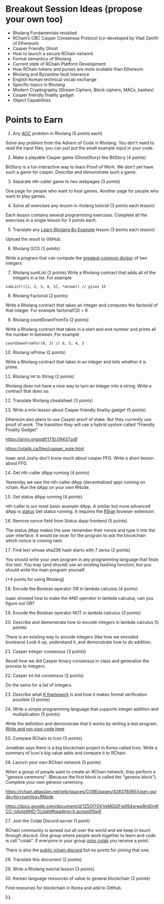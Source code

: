 # Breakout Session Ideas (propose your own too)

* Rholang Fundamentals revisited
* RChain’s CBC Casper Consensus Protocol (co-developed by Vlad Zamfir of Ethereum)
* Casper Friendly Ghost
* How to launch a secure RChain network
* Formal semantics of Rholang
* Current state of RChain Platform Development
* How RChain tokens and purses are more scalable than Ethereum
* Rholang and Byzantine fault tolerance
* English Korean technical vocab exchange
* Specific topics in Rholang
* Modern Cryptography (Stream Ciphers, Block ciphers, MACs, hashes)
* Casper friendly finality gadget
* Object Capabilities

# Points to Earn

1. Any [AOC](https://adventofcode.com/) problem in Rholang (5 points each)

Solve any problem from the Advent of Code in Rholang. You don't need to read the input files, you can  just put the small example input in your code.

2. Make a playable Casper game (GhostStory) like BitStory (4 points)

BitStory is a fun interactive way to learn Proof of Work. We don't yet have such a game for casper. Describe and demonstrate such a game.

3. Separate nth-caller game to two webpages (3 points)

One page for people who want to host games. Another page for people who want to play games.

4. Solve all exercises any lesson in rholang tutorial (3 points each lesson)

Each lesson contains several programming exercises. Complete all the exercises in a single lesson for 3 points each.

5. Translate any [Learn Rholang By Example](https://github.com/JoshOrndorff/LearnRholangByExample) lesson (3 points each lesson)

Upload the result to GitHub.

6. Rholang GCD (3 points)

Write a program that can compute the [greatest common divisor](https://en.wikipedia.org/wiki/Greatest_common_divisor) of two integers

7. Rholang sumList (2 points)
Write a Rholang contract that adds all of the integers in a list. For example

```
sumList!([1, 2, 3, 4, 5], *answer) // gives 15
```

8. Rholang Factorial (2 points)

Write a Rholang contract that takes an integer and computes the factorial of that integer. For example factorial!(3) = 6

9. Rholang countDownFromTo (2 points)

Write a Rholang contract that takes in a start and end number and prints all the number in between. For example

```
countDownFromTo!(6, 3) // 6, 5, 4, 3
```

10. Rholang isPrime (2 points)

Write a Rholang contract that takes in an integer and tells whether it is prime.

11. Rholang Int to String (2 points)

Rholang does not have a nice way to turn an integer into a string. Write a contract that does so.

12. Translate Rholang cheatsheet (3 points)

13. Write a mini lesson about Casper friendly finality gadget (5 points)

Ethereum also plans to use Casper proof of stake. But they currently use proof of work. The transition they will use a hybrid system called "Friendly Finality Gadget"

https://arxiv.org/pdf/1710.09437.pdf

https://vitalik.ca/files/casper_note.html

Isaac and Joshy don't know much about casper FFG. Write a short lesson about FFG.

14. Get nth-caller dApp running (4 points)

Yesterday we saw the nth-caller dApp (decentralized app) running on rchain. Run the dApp on your own RNode.

15. Get status dApp running (4 points)

nth-caller is our most basic example dApp. A similar but more advanced dApp is [status](https://github.com/dckc/Rchain-Status) Get status running. It requires the [RSign](https://github.com/dckc/RSign) browser extension

16. Remove nonce field from Status dapp frontend (5 points)

The status dApp makes the user remember their nonce and type it into the user interface. It would be nicer for the program to ask the blockchain which nonce is coming next.

17. Find text whose sha256 hash starts with 7 zeros (2 points)

You should write your own program in any programming language that finds this text. You may (and should) use an existing hashing function, but you should write the main program yourself.

(+4 points for using Rholang)

18. Encode the Boolean operator OR in lambda calculus (4 points)

Isaac showed how to make the AND operator in lambda calculus, can you figure out OR?

19. Encode the Boolean operator NOT in lambda calculus (3 points)

20. Describe and demonstrate how to encode integers in lambda calculus (5 points)

There is an existing way to encode integers (like how we encoded booleans) Look it up, understand it, and demonstrate how to do addition.

21. Casper integer consensus (3 points)

Recall how we did Casper binary consensus in class and generalize the process to integers.

22. Casper int list consensus (2 points)

Do the same for a list of integers.

23. Describe what [K framework](http://www.kframework.org/index.php/Main_Page) is and how it makes formal verification possible (3 points)

24. Write a simple programming language that supports integer addition and multiplication (5 points)

Write the definition and demonstrate that it works by writing a test program. [Write and run your code here](http://www.kframework.org/tool/run/)

25. Compare RChain to Icon (3 points)

Jonathan says there is a big blockchain project in Korea called Icon. Write a summary of Icon's big value adds and compare it to RChain.

26. Launch your own RChain network (5 points)

When a group of people want to create an RChain network, they perform a "genesis ceremony". (Because the first block is called the "genesis block"). Complete your own genesis ceremony.

https://rchain.atlassian.net/wiki/spaces/CORE/pages/428376065/User+guide+for+running+RNode

https://docs.google.com/document/d/1Z5Of7OVVeMGl2Fw054xrwpRmDmKCC-nAoIxtIIHD-Tc/edit#heading=h.acnwii91bpfi

27. Join the Colab Discord server (1 point)

RChain community is spread out all over the world and we keep in touch through discord. One group where people work together to learn and code is call "colab". If everyone in your group [joins colab](https://discord.gg/2X7mDyR) you receive a point.

There is also the [public rchain discord]() but no points for joining that one.

28. Translate this document (2 points)

29. Write a Rholang tutorial lesson (3 points)

30. Korean language resources of value to general blockchain (2 points)

Find resources for blockchain in Korea and add to GitHub.

31. 
